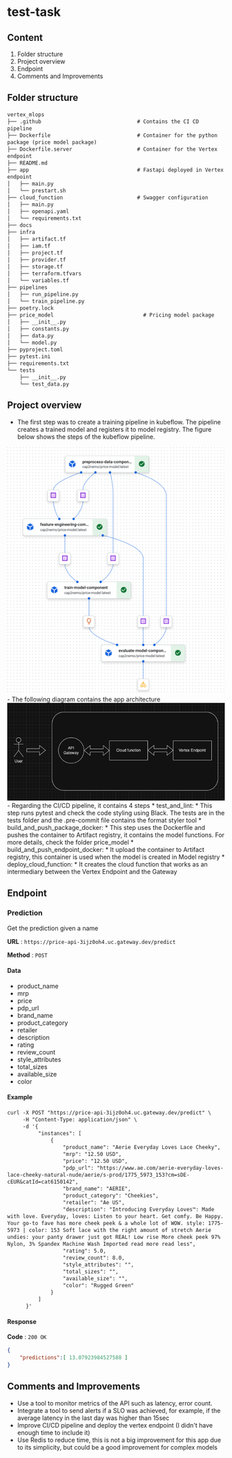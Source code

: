 # test-task

## Content
1) Folder structure
2) Project overview
3) Endpoint
4) Comments and Improvements

## Folder structure

```
vertex_mlops
├── .github                               # Contains the CI CD pipeline
├── Dockerfile                            # Container for the python package (price model package)
├── Dockerfile.server                     # Container for the Vertex endpoint
├── README.md 
├── app                                   # Fastapi deployed in Vertex endpoint
│   ├── main.py
│   └── prestart.sh
├── cloud_function                        # Swagger configuration
│   ├── main.py
│   ├── openapi.yaml
│   └── requirements.txt
├── docs
├── infra
│   ├── artifact.tf
│   ├── iam.tf
│   ├── project.tf
│   ├── provider.tf
│   ├── storage.tf
│   ├── terraform.tfvars
│   └── variables.tf
├── pipelines   
│   ├── run_pipeline.py
│   └── train_pipeline.py
├── poetry.lock
├── price_model                             # Pricing model package
│   ├── __init__.py
│   ├── constants.py
│   ├── data.py
│   └── model.py
├── pyproject.toml
├── pytest.ini
├── requirements.txt
└── tests
    ├── __init__.py
    └── test_data.py
```

## Project overview
- The first step was to create a training pipeline in kubeflow. The pipeline creates a trained model and registers it to model registry.
The figure below shows the steps of the kubeflow pipeline.
 <img src="docs/training_pipeline.png" >
- The following diagram contains the app architecture
<img src="docs/app_architecture.png" >
- Regarding the CI/CD pipeline, it contains 4 steps
  * test_and_lint:
    * This step runs pytest and check the code styling using Black. The tests are in the tests folder and the .pre-commit file contains the format styler tool
  * build_and_push_package_docker:
    * This step uses the Dockerfile and pushes the container to Artifact registry, it contains the model functions. For more details, check the folder price_model
  * build_and_push_endpoint_docker:
    * It upload the container to Artifact registry, this container is used when the model is created in Model registry
  * deploy_cloud_function:
    * It creates the cloud function that works as an intermediary between the Vertex Endpoint and the Gateway

## Endpoint

### Prediction
Get the prediction given a name

**URL** : `https://price-api-3ijz0oh4.uc.gateway.dev/predict`

**Method** : `POST`

#### Data
 - product_name
 - mrp
 - price
 - pdp_url
 - brand_name
 - product_category
 - retailer
 - description
 - rating
 - review_count
 - style_attributes
 - total_sizes
 - available_size
 - color

#### Example

```
curl -X POST "https://price-api-3ijz0oh4.uc.gateway.dev/predict" \
     -H "Content-Type: application/json" \
     -d '{
          "instances": [
              {
                  "product_name": "Aerie Everyday Loves Lace Cheeky",
                  "mrp": "12.50 USD",
                  "price": "12.50 USD",
                  "pdp_url": "https://www.ae.com/aerie-everyday-loves-lace-cheeky-natural-nude/aerie/s-prod/1775_5973_153?cm=sDE-cEUR&catId=cat6150142",
                  "brand_name": "AERIE",
                  "product_category": "Cheekies",
                  "retailer": "Ae US",
                  "description": "Introducing Everyday Loves™: Made with love. Everyday, loves: Listen to your heart. Get comfy. Be Happy. Your go-to fave has more cheek peek & a whole lot of WOW. style: 1775-5973 | color: 153 Soft lace with the right amount of stretch Aerie undies: your panty drawer just got REAL! Low rise More cheek peek 97% Nylon, 3% Spandex Machine Wash Imported read more read less",
                  "rating": 5.0,
                  "review_count": 8.0,
                  "style_attributes": "",
                  "total_sizes": "",
                  "available_size": "",
                  "color": "Rugged Green"
              }
          ]
      }'
```

#### Response

**Code** : `200 OK`

```json
{
    "predictions":[ 13.07923984527588 ]
}
```

## Comments and Improvements
- Use a tool to monitor metrics of the API such as latency, error count.
- Integrate a tool to send alerts if a SLO was achieved, for example, if the average latency in the last day was higher than 15sec
- Improve CI/CD pipeline and deploy the vertex endpoint (I didn't have enough time to include it)
- Use Redis to reduce time, this is not a big improvement for this app due to its simplicity, but could be a good improvement for complex models
